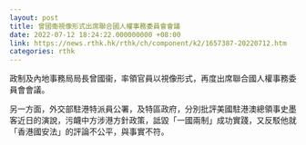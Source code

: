 ```yaml
---
layout: post
title: 曾國衞視像形式出席聯合國人權事務委員會會議
date: 2022-07-12 18:24:22.000000000 +08:00
link: https://news.rthk.hk/rthk/ch/component/k2/1657387-20220712.htm
categories: rthk
---
```


政制及內地事務局局長曾國衞，率領官員以視像形式，再度出席聯合國人權事務委員會會議。

另一方面，外交部駐港特派員公署，及特區政府，分別批評美國駐港澳總領事史墨客近日的演說，污衊中方涉港方針政策，詆毀「一國兩制」成功實踐，又反駁他就「香港國安法」的評論不公平，與事實不符。
